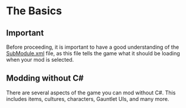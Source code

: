 # The Basics

## Important

Before proceeding, it is important to have a good understanding of the [SubModule.xml](../_xmldocs/submodule.md) file, as this file tells the game what it should be loading when your mod is selected.

## Modding without C\#

There are several aspects of the game you can mod without C\#. This includes items, cultures, characters, Gauntlet UIs, and many more.

